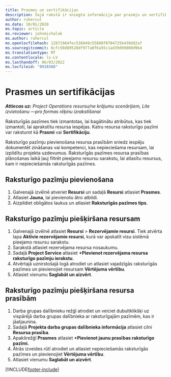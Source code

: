 ```yaml
---
title: Prasmes un sertifikācijas
description: Šajā rakstā ir sniegta informācija par prasmju un sertifikācijas raksturīgo pazīmju pievienošanu resursiem.
author: ruhercul
ms.date: 10/01/2020
ms.topic: article
ms.reviewer: johnmichalak
ms.author: ruhercul
ms.openlocfilehash: 12871964fec536849c55888f0704725b439dd2af
ms.sourcegitcommit: 6cfc50d89528df977a8f6a55c1ad39d99800d9b4
ms.translationtype: MT
ms.contentlocale: lv-LV
ms.lasthandoff: 06/03/2022
ms.locfileid: "8918368"
---
```

# <a name="skills-and-certifications"></a>Prasmes un sertifikācijas
_**Attiecas uz:** Project Operations resursu/ne krājumu scenārijiem, Lite izvietošanu —pro formas rēķinu izrakstīšanai_

Raksturīgās pazīmes tiek izmantotas, lai bagātinātu atribūtus, kas tiek izmantoti, lai aprakstītu resursa iespējas. Katru resursa raksturīgo pazīmi var raksturot kā **Prasmi** vai **Sertifikāciju**.

Raksturīgo pazīmju pievienošana resursa prasībām sniedz iespēju dokumentēt zināšanas vai kompetenci, kas nepieciešama resursam, lai izpildītu projekta uzdevumus. Raksturīgās pazīmes resursa prasības plānošanas laikā ļauj filtrēt pieejamo resursu sarakstu, lai atlasītu resursus, kam ir nepieciešamās raksturīgās pazīmes.

## <a name="add-characteristics"></a>Raksturīgo pazīmju pievienošana

1. Galvenajā izvēlnē atveriet **Resursi** un sadaļā **Resursi** atlasiet **Prasmes**.
2. Atlasiet **Jauna**, lai pievienotu ātro atbildi.
3. Aizpildiet obligātos laukus un atlasiet **Raksturīgās pazīmes tips**.

## <a name="assign-characteristics-to-resources"></a>Raksturīgo pazīmju piešķiršana resursam

1. Galvenajā izvēlnē atlasiet **Resursi** > **Rezervējamie resursi**. Tiek atvērta lapa **Aktīvie rezervējamie resursi**, kurā var apskatīt visu sistēmā pieejamo resursu sarakstu.
2. Sarakstā atlasiet rezervējama resursa nosaukumu.
3. Sadaļā **Project Service** atlasiet **+Pievienot rezervējama resursa raksturīgo pazīmju ierakstu**.
4. Atvērtajā uznirstošajā logā atrodiet un atlasiet vajadzīgās raksturīgās pazīmes un pievienojiet resursam **Vērtējuma vērtību**.
5. Atlasiet vienumu **Saglabāt un aizvērt**.

## <a name="assign-characteristics-to-resource-requirements"></a>Raksturīgo pazīmju piešķiršana resursa prasībām

1. Darba grupas dalībnieku režģī atrodiet un veiciet dubultklikšķi uz vispārējā darba grupas dalībnieka ar raksturīgajām pazīmēm, kas ir jāatjaunina.
2. Sadaļā **Projekta darba grupas dalībnieka informācija** atlasiet cilni **Resursa prasība**.
3. Apakšrežģī **Prasmes** atlasiet **+Pievienot jaunu prasības raksturīgo pazīmi.**
4. Ātrās izveides rūtī atrodiet un atlasiet nepieciešamās raksturīgās pazīmes un pievienojiet **Vērtējuma vērtību**.
5. Atlasiet vienumu **Saglabāt un aizvērt**.

[!INCLUDE[footer-include](../includes/footer-banner.md)]